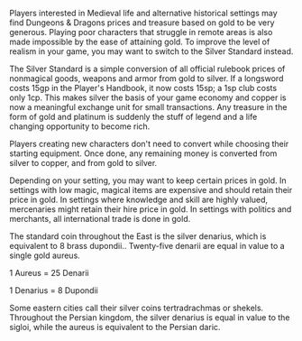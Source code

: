 Players interested in Medieval life and alternative historical settings may find Dungeons & Dragons prices and treasure based on gold to be very generous. Playing poor characters that struggle in remote areas is also made impossible by the ease of attaining gold. To improve the level of realism in your game, you may want to switch to the Silver Standard instead.

The Silver Standard is a simple conversion of all official rulebook prices of nonmagical goods, weapons and armor from gold to silver. If a longsword costs 15gp in the Player's Handbook, it now costs 15sp; a 1sp club costs only 1cp. This makes silver the basis of your game economy and copper is now a meaningful exchange unit for small transactions. Any treasure in the form of gold and platinum is suddenly the stuff of legend and a life changing opportunity to become rich.

Players creating new characters don't need to convert while choosing their starting equipment. Once done, any remaining money is converted from silver to copper, and from gold to silver.

Depending on your setting, you may want to keep certain prices in gold. In settings with low magic, magical items are expensive and should retain their price in gold. In settings where knowledge and skill are highly valued, mercenaries might retain their hire price in gold. In settings with politics and merchants, all international trade is done in gold.

The standard coin throughout the East is the silver denarius, which is equivalent to 8 brass dupondii.. Twenty-five denarii are equal in value to a single gold aureus.

1 Aureus = 25 Denarii

1 Denarius = 8 Dupondii

Some eastern cities call their silver coins tertradrachmas or shekels. Throughout the Persian kingdom, the silver denarius is equal in value to the sigloi, while the aureus is equivalent to the Persian daric.